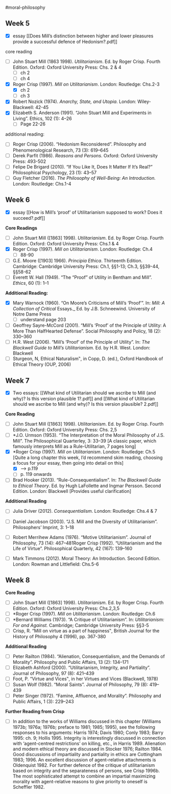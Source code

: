 #moral-philosophy 
## Week 5
- [x] essay [[Does Mill’s distinction between higher and lower pleasures provide a successful defence of Hedonism?.pdf]]

core reading
- [ ] John Stuart Mill (1863 1998). _Utilitarianism_. Ed. by Roger Crisp. Fourth Edition. Oxford: Oxford University Press: Chs. 2 & 4
	- [ ] ch 2
	- [ ] ch 4
- [x] Roger Crisp (1997). _Mill on Utilitarianism_. London: Routledge: Chs.2-3
	- [x] ch 2
	- [ ] ch 3
- [x] Robert Nozick (1974). _Anarchy, State, and Utopia_. London: Wiley-Blackwell: 42-45
- [x] Elizabeth S. Anderson (1991). “John Stuart Mill and Experiments in Living”. Ethics, 102 (1): 4–26
	- [ ] Page 22-26

additional reading:
- [ ] Roger Crisp (2006). “Hedonism Reconsidered”. Philosophy and Phenomenological Research, 73 (3): 619–645
- [ ] Derek Parfit (1986). _Reasons and Persons_. Oxford: Oxford University Press: 493-502
- [ ] Felipe De Brigard (2010). “If You Like It, Does It Matter If It’s Real?” Philosophical Psychology, 23 (1): 43–57
- [ ] Guy Fletcher (2016). _The Philosophy of Well-Being: An Introduction._ London: Routledge: Chs.1-4

## Week 6
- [x] essay [[How is Mill’s ‘proof’ of Utilitarianism supposed to work? Does it succeed?.pdf]]

**Core Readings**
- [ ] John Stuart Mill ([1863] 1998). _Utilitarianism_. Ed. by Roger Crisp. Fourth Edition. Oxford: Oxford University Press: Chs.1 & 4
- [x] Roger Crisp (1997). _Mill on Utilitarianism_. London: Routledge: Ch.4
	- [ ] 88-90
- [ ] G.E. Moore ([1903] 1966). _Principia Ethica_. Thirteenth Edition. Cambridge: Cambridge University Press: Ch.1, §§1-13; Ch.3, §§39-44, §§58-62
- [ ] Everett W. Hall (1949). “The “Proof” of Utility in Bentham and Mill”. _Ethics_, 60 (1): 1–1

**Additional Reading:**
- [x] Mary Warnock (1960). “On Moore’s Criticisms of Mill’s ‘Proof’”. In: _Mill: A Collection of Critical_ Essays._ Ed. by J.B. Schneewind. University of Notre Dame Press
	- [ ] understand page 203
- [ ] Geoffrey Sayre-McCord (2001). “Mill’s ‘Proof’ of the Principle of Utility: A More Than HalfHearted Defense”. Social Philosophy and Policy, 18 (2): 330–360
- [ ] H.R. West (2006). “Mill’s ‘Proof’ of the Principle of Utility”. In: _The Blackwell Guide to Mill’s_ _Utilitarianism._ Ed. by H.R. West. London: Blackwell
- [ ] Sturgeon, N, Ethical Naturalism‟, in Copp, D. (ed.), Oxford Handbook of Ethical Theory (OUP, 2006)

## Week 7
- [x] Two essays: [[What kind of Utilitarian should we ascribe to Mill (and why)? Is this version plausible 1?.pdf]] and [[What kind of Utilitarian should we ascribe to Mill (and why)? Is this version plausible? 2.pdf]]

**Core Reading**
- [ ] John Stuart Mill ([1863] 1998). _Utilitarianism_. Ed. by Roger Crisp. Fourth Edition. Oxford: Oxford University Press: Chs. 2,5
- [ ] *J.O. Urmson (1953). “The Interpretation of the Moral Philosophy of J.S. Mill”. The Philosophical Quarterley, 3: 33–39 [A classic paper, which famously interprets Mill as a Rule-Utilitarian, 7 pages long]
- [x] *Roger Crisp (1997). _Mill on Utilitarianism_. London: Routledge: Ch.5 [Quite a long chapter this week, I’d recommend skim reading, choosing a focus for your essay, then going into detail on this]
	- [x] --> p.119
	- [ ] p. 119 onwards
- [ ] Brad Hooker (2013). “Rule-Consequentialism”. In: _The Blackwell Guide to Ethical Theory_. Ed. by Hugh LaFollette and Ingmar Persson. Second Edition. London: Blackwell [Provides useful clarification]

**Additional Reading**
- [ ] Julia Driver (2012). _Consequentialism_. London: Routledge: Chs.4 & 7
- [ ] Daniel Jacobson (2003). “J.S. Mill and the Diversity of Utilitarianism”. Philosophers’ Imprint, 3: 1–18
- [ ] Robert Merrihew Adams (1976). “Motive Utilitarianism”. Journal of Philosophy, 73 (14): 467–481Roger Crisp (1992). “Utilitarianism and the Life of Virtue”. Philosophical Quarterly, 42 (167): 139–160
- [ ] Mark Timmons (2012). Moral Theory: An Introduction. Second Edition. London: Rowman and Littlefield: Chs.5-6


## Week 8
**Core Reading**
- [ ] John Stuart Mill ([1863] 1998). _Utilitarianism_. Ed. by Roger Crisp. Fourth Edition. Oxford: Oxford University Press: Chs.2,3,5
- [ ] *Roger Crisp (1997). _Mill on Utilitarianism_. London: Routledge: Ch.6
- [ ] *Bernard Williams (1973). “A Critique of Utilitarianism”. In: _Utilitarianism: For and Against._ Cambridge; Cambridge University Press: §§3-5
- [ ] Crisp, R. “Mill on virtue as a part of happiness‟, British Journal for the History of Philosophy 4 (1996), pp. 367-380

**Additional Reading**
- [ ] Peter Railton (1984). “Alienation, Consequentialism, and the Demands of Morality”. Philosophy and Public Affairs, 13 (2): 134–171
- [ ] Elizabeth Ashford (2000). “Utilitarianism, Integrity, and Partiality”. Journal of Philosophy, 97 (8): 421–439 
- [ ] Foot, P. “Virtue and Vices‟, in her Virtues and Vices (Blackwell, 1978)
- [ ] Susan Wolf (1982). “Moral Saints”. Journal of Philosophy, 79 (8): 419–439
- [ ] Peter Singer (1972). “Famine, Affluence, and Morality”. Philosophy and Public Affairs, 1 (3): 229–243

**Further Reading from Crisp**
- [ ] In addition to the works of Williams discussed in this chapter (Williams 1973b; 1976a; 1976b; preface to 1981; 1985; 1995), see the following responses to his arguments: Harris 1974; Davis 1980; Conly 1983; Barry 1995: ch. 9; Hollis 1995. Integrity is interestingly discussed in connection with ‘agent-centred restrictions’ on killing, etc., in Harris 1989. Alienation and modern ethical theory are discussed in Stocker 1976; Railton 1984. Good discussions of impartiality and partiality in ethics are Cottingham 1983; 1996. An excellent discussion of agent-relative attachments is Oldenquist 1982. For further defence of the critique of utilitarianism based on integrity and the separateness of persons, see Crisp 1996b. The most sophisticated attempt to combine an impartial maximizing morality with agent-relative reasons to give priority to oneself is Scheffler 1982.